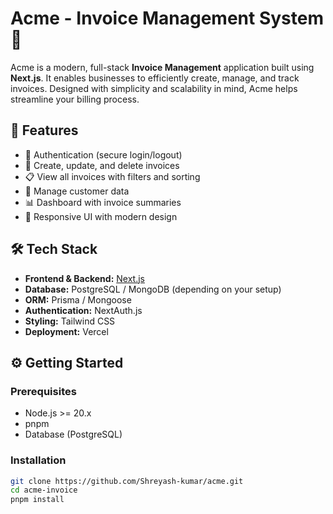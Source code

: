 # Acme - Invoice Management System 🧾

Acme is a modern, full-stack **Invoice Management** application built using **Next.js**. It enables businesses to efficiently create, manage, and track invoices. Designed with simplicity and scalability in mind, Acme helps streamline your billing process.

## 🚀 Features

- 🔐 Authentication (secure login/logout)
- 🧾 Create, update, and delete invoices
- 📋 View all invoices with filters and sorting
- 👤 Manage customer data
- 📊 Dashboard with invoice summaries
- 💅 Responsive UI with modern design

## 🛠 Tech Stack

- **Frontend & Backend:** [Next.js](https://nextjs.org/)
- **Database:** PostgreSQL / MongoDB (depending on your setup)
- **ORM:** Prisma / Mongoose
- **Authentication:** NextAuth.js
- **Styling:** Tailwind CSS 
- **Deployment:** Vercel 

## ⚙️ Getting Started

### Prerequisites

- Node.js >= 20.x
- pnpm
- Database (PostgreSQL)

### Installation

```bash
git clone https://github.com/Shreyash-kumar/acme.git
cd acme-invoice
pnpm install
